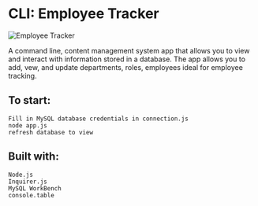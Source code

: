 # CLI: Employee Tracker

![Employee Tracker](Assets/employee_tracker.gif)

A command line, content management system app that allows you to view and interact with information stored in a database. The app allows you to add, vew, and update departments, roles, employees ideal for employee tracking.

## To start:
    Fill in MySQL database credentials in connection.js
    node app.js
    refresh database to view

## Built with: 

    Node.js
    Inquirer.js
    MySQL WorkBench
    console.table



